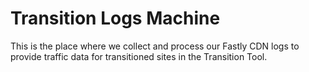 Transition Logs Machine
=======================

This is the place where we collect and process our Fastly CDN logs to
provide traffic data for transitioned sites in the Transition Tool.

